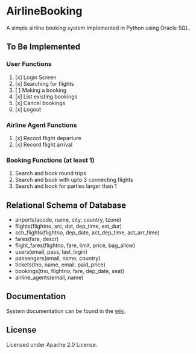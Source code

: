 # AirlineBooking
A simple airline booking system implemented in Python using Oracle SQL.

## To Be Implemented
### User Functions
1. [x] Login Screen
2. [x] Searching for flights
3. [ ] Making a booking
4. [x] List existing bookings
5. [x] Cancel bookings
6. [x] Logout

### Airline Agent Functions
1. [x] Record flight departure
2. [x] Record flight arrival

### Booking Functions (at least 1)
1. Search and book round trips
2. Search and book with upto 3 connecting flights
3. Search and book for parties larger than 1

## Relational Schema of Database
* airports(acode, name, city, country, tzone)
* flights(flightno, src, dst, dep_time, est_dur)
* sch_flights(flightno, dep_date, act_dep_time, act_arr_time)
* fares(fare, descr)
* flight_fares(flightno, fare, limit, price, bag_allow)
* users(email, pass, last_login)
* passengers(email, name, country)
* tickets(tno, name, email, paid_price)
* bookings(tno, flightno, fare, dep_date, seat)
* airline_agents(email, name)

## Documentation
System documentation can be found in the [wiki](https://github.com/k----n/AirlineBooking/wiki).

## License
Licensed under Apache 2.0 License.
